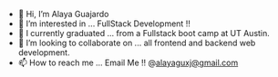 - 👋 Hi, I’m Alaya Guajardo
- 👀 I’m interested in ... FullStack Development !!
- 🌱 I currently graduated ... from a Fullstack boot camp at UT Austin. 
- 💞️ I’m looking to collaborate on ... all frontend and backend web development.
- 📫 How to reach me ... Email Me !! @alayaguxj@gmail.com

<!---
alayaa10/alayaa10 is a ✨ special ✨ repository because its `README.md` (this file) appears on your GitHub profile.
You can click the Preview link to take a look at your changes.
--->
